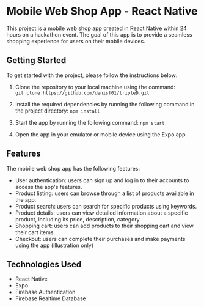 # Mobile Web Shop App - React Native

This project is a mobile web shop app created in React Native within 24 hours on a hackathon event. The goal of this app is to provide a seamless shopping experience for users on their mobile devices.

## Getting Started

To get started with the project, please follow the instructions below:

1. Clone the repository to your local machine using the command:    
    `git clone https://github.com/denisf01/tripleD.git`

2. Install the required dependencies by running the following command in the project directory:
`npm install`

3. Start the app by running the following command:
`npm start`

4. Open the app in your emulator or mobile device using the Expo app.

## Features
The mobile web shop app has the following features:

- User authentication: users can sign up and log in to their accounts to access the app's features.
- Product listing: users can browse through a list of products available in the app.
- Product search: users can search for specific products using keywords.
- Product details: users can view detailed information about a specific product, including its price, description, category 
- Shopping cart: users can add products to their shopping cart and view their cart items.
- Checkout: users can complete their purchases and make payments using the app (illustration only)

## Technologies Used

- React Native
- Expo
- Firebase Authentication
- Firebase Realtime Database

